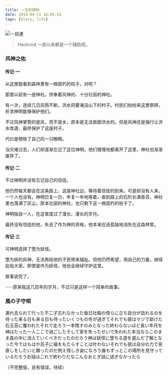 ```yaml
---
title: 一生的辅助
date: 2019-04-11 16:05:54
tags: [diary, life]
---
```


![一目連](https://i.loli.net/2019/04/11/5caf05849ff00.png)

> Hackroid 一直以来都是一个辅助呢。

### 风神之佑

#### 传记·一

从这里能看到森林里有一根腐朽的柱子，对吧？

那里以前有一座神社。供奉着风神的、十分壮丽的神社。

有一次，连续几日风雨不断，洪水将要淹没山下的村子。村民们纷纷来这里祭拜，祈求神明能够保护他们。

不过风神掌管的是风，而不是水，原本是无法抵御洪水的。但是风神还是强行让洪水改道，最终保护了这座村子。

代价是牺牲了自己的一只眼睛。

当灾难过去，人们却逐渐忘记了这位神明，他们慢慢地都离开了这里，神社也渐渐废弃了。

#### 传记·二

不过神明并没有忘记自己的信徒。

他仍然每天都会在这条路上、这座神社边，等待着信徒的到来。可是却没有人来，一个人也没有。神明日复一日，年复一年地等着，直到路上的石阶长满青苔，神社里也落满了灰尘。原本壮丽的神社，也只剩下这一根腐朽的柱子了。

神明独自一人，在这里度过了漫长、漫长的岁月。

最终没有信徒的他，失去了作为神的资格，他本来应该孤独地消失在这森林里。

#### 传记·三

可神明选择了堕为妖怪。

堕为妖的风神，无法再给他的子民带来福祉。但他仍然希望，用自己的力量，继续庇佑大家。即使是作为妖怪，他也会继续守护这里。

故事说完了。

······原来我这几百年的岁月，不过只是这样一个简单的故事。

### 風の子守唄

連れ去られて行った不二子忘れなかった毎日社殿の傍らに立ち自分が訪れるのを待った来る日も来る日も待ったいくつもの冬が過ぎてそれでも彼はマジで助けた石玉苔に覆われたそれで走ろう一本残すのみとなった終わらないほど長い年月を神はたった一人ここで過ごしたそして家を失ったせいで失われた本当ならこのまま森の中に消えていくべきだったのだろう神は妖怪に堕ちる道を選んだ了解となった今ではもはや氏子に福をもたらすことは叶わないそれでも彼は自分の力で見直しをしたいと願ったのだ例え怪しき姿になろう誰もずっとこの場所を見守っているだろうお話はこれで終わりだなこんなおとぎ話に過ぎなかったら

（不完整版，且有错误，待续）

